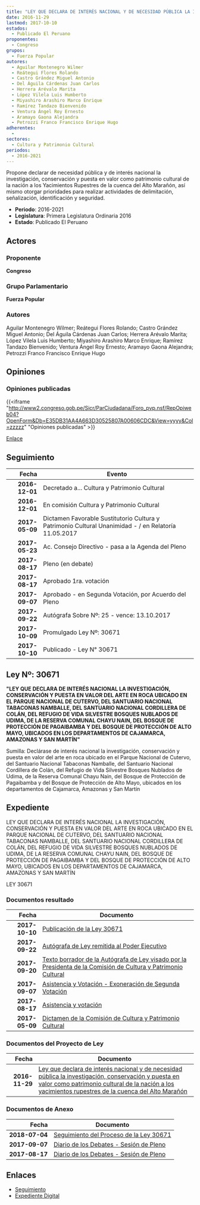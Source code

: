 ```yaml
---
title: "LEY QUE DECLARA DE INTERÉS NACIONAL Y DE NECESIDAD PÚBLICA LA INVESTIGACIÓN, CONSERVACIÓN Y PUESTA EN VALOR COMO PATRIMONIO CULTURAL DE LA NACIÓN A LOS YACIMIENTOS RUPESTRES DE LA CUENCA DEL ALTO MARAÑÓN"
date: 2016-11-29
lastmod: 2017-10-10
estados: 
  - Publicado El Peruano
proponentes: 
  - Congreso
grupos: 
  - Fuerza Popular
autores: 
  - Aguilar Montenegro Wilmer
  - Reátegui Flores Rolando
  - Castro Grández Miguel Antonio
  - Del Águila Cárdenas Juan Carlos
  - Herrera Arévalo Marita
  - López Vilela Luis Humberto
  - Miyashiro Arashiro Marco Enrique
  - Ramírez Tandazo Bienvenido
  - Ventura Ángel Roy Ernesto
  - Aramayo Gaona Alejandra
  - Petrozzi Franco Francisco Enrique Hugo
adherentes: 
  - 
sectores: 
  - Cultura y Patrimonio Cultural
periodos: 
  - 2016-2021
---
```


Propone declarar de necesidad pública y de interés nacional la investigación, conservación y puesta en valor como patrimonio cultural de la nación a los Yacimientos Rupestres de la cuenca del Alto Marañón, así mismo otorgar prioridades para realizar actividades de delimitación, señalización, identificación y seguridad.

- **Periodo**: 2016-2021
- **Legislatura**: Primera Legislatura Ordinaria 2016
- **Estado**: Publicado El Peruano

## Actores

### Proponente

**Congreso**

### Grupo Parlamentario

**Fuerza Popular**

### Autores

Aguilar Montenegro Wilmer; Reátegui Flores Rolando; Castro Grández Miguel Antonio; Del Águila Cárdenas Juan Carlos; Herrera Arévalo Marita; López Vilela Luis Humberto; Miyashiro Arashiro Marco Enrique; Ramírez Tandazo Bienvenido; Ventura Ángel Roy Ernesto; Aramayo Gaona Alejandra; Petrozzi Franco Francisco Enrique Hugo


## Opiniones

### Opiniones publicadas

{{<iframe "http://www2.congreso.gob.pe/Sicr/ParCiudadana/Foro_pvp.nsf/RepOpiweb04?OpenForm&Db=E35DB31AA4A663D30525807A00606CDC&View=yyyy&Col=zzzzz" "Opiniones publicadas" >}}

[Enlace](http://www2.congreso.gob.pe/Sicr/ParCiudadana/Foro_pvp.nsf/RepOpiweb04?OpenForm&Db=E35DB31AA4A663D30525807A00606CDC&View=yyyy&Col=zzzzz)

## Seguimiento

| Fecha | Evento |
|------:|--------|
| **2016-12-01** | Decretado a... Cultura y Patrimonio Cultural|
| **2016-12-01** | En comisión Cultura y Patrimonio Cultural|
| **2017-05-09** | Dictamen Favorable Sustitutorio Cultura y Patrimonio Cultural Unanimidad - / en Relatoría 11.05.2017|
| **2017-05-23** | Ac. Consejo Directivo - pasa a la Agenda del Pleno|
| **2017-08-17** | Pleno (en debate)|
| **2017-08-17** | Aprobado 1ra. votación|
| **2017-09-07** | Aprobado - en Segunda Votación, por Acuerdo del Pleno|
| **2017-09-22** | Autógrafa Sobre Nº: 25 - vence: 13.10.2017|
| **2017-10-09** | Promulgado Ley Nº: 30671|
| **2017-10-10** | Publicado - Ley N° 30671|

## Ley Nº: 30671

**"LEY QUE DECLARA DE INTERÉS NACIONAL LA INVESTIGACIÓN, CONSERVACIÓN Y PUESTA EN VALOR DEL ARTE EN ROCA UBICADO EN EL PARQUE NACIONAL DE CUTERVO, DEL SANTUARIO NACIONAL TABACONAS NAMBALLE, DEL SANTUARIO NACIONAL CORDILLERA DE COLÁN, DEL REFUGIO DE VIDA SILVESTRE BOSQUES NUBLADOS DE UDIMA, DE LA RESERVA COMUNAL CHAYU NAIN, DEL BOSQUE DE PROTECCIÓN DE PAGAIBAMBA Y DEL BOSQUE DE PROTECCIÓN DE ALTO MAYO, UBICADOS EN LOS DEPARTAMENTOS DE CAJAMARCA, AMAZONAS Y SAN MARTÍN"**

Sumilla: Declárase de interés nacional la investigación, conservación y puesta en valor del arte en roca ubicado en el Parque Nacional de Cutervo, del Santuario Nacional Tabaconas Namballe, del Santuario Nacional Cordillera de Colán, del Refugio de Vida Silvestre Bosques Nublados de Udima, de la Reserva Comunal Chayu Nain, del Bosque de Protección de Pagaibamba y del Bosque de Protección de Alto Mayo, ubicados en los departamentos de Cajamarca, Amazonas y San Martín


## Expediente

LEY QUE DECLARA DE INTERÉS NACIONAL LA INVESTIGACIÓN, CONSERVACIÓN Y PUESTA EN VALOR DEL ARTE EN ROCA UBICADO EN EL PARQUE NACIONAL DE CUTERVO, DEL SANTUARIO NACIONAL TABACONAS NAMBALLE, DEL SANTUARIO NACIONAL CORDILLERA DE COLÁN, DEL REFUGIO DE VIDA SILVESTRE BOSQUES NUBLADOS DE UDIMA, DE LA RESERVA COMUNAL CHAYU NAIN, DEL BOSQUE DE PROTECCIÓN DE PAGAIBAMBA Y DEL BOSQUE DE PROTECCIÓN DE ALTO MAYO, UBICADOS EN LOS DEPARTAMENTOS DE CAJAMARCA, AMAZONAS Y SAN MARTÍN

LEY 30671


### Documentos resultado

| Fecha | Documento |
|------:|--------|
| **2017-10-10** | [Publicación de la Ley 30671](http://www.leyes.congreso.gob.pe/Documentos/2016_2021/ADLP/Normas_Legales/30671-LEY.pdf) |
| **2017-09-22** | [Autógrafa de Ley remitida al Poder Ejecutivo](http://www.leyes.congreso.gob.pe/Documentos/2016_2021/ADLP/Texto_Aprobado/AU0071220170922.pdf) |
| **2017-09-20** | [Texto borrador de la Autógrafa de Ley visado por la Presidenta de la Comisión de Cultura y Patrimonio Cultural](http://www.leyes.congreso.gob.pe/Documentos/2016_2021/Texto_Borrador_de_Autografa/BAU0071220170920.pdf) |
| **2017-09-07** | [Asistencia y Votación - Exoneración de Segunda Votación](http://www.leyes.congreso.gob.pe/Documentos/2016_2021/Asistencia_y_Votacion/Proyectos_de_Ley/Exoneracion_de_Segunda_Votacion/ESV0071220170907.pdf) |
| **2017-08-17** | [Asistencia y votación](http://www.leyes.congreso.gob.pe/Documentos/2016_2021/Asistencia_y_Votacion/Proyectos_de_Ley/AV0071220170817..pdf) |
| **2017-05-09** | [Dictamen de la Comisión de Cultura y Patrimonio Cultural](http://www.leyes.congreso.gob.pe/Documentos/2016_2021/Dictamenes/Proyectos_de_Ley/00712DC05MAY20170509.pdf) |

### Documentos del Proyecto de Ley

| Fecha | Documento |
|------:|--------|
| **2016-11-29** | [Ley que declara de interés nacional y de necesidad pública la investigación, conservación y puesta en valor como patrimonio cultural de la nación a los yacimientos rupestres de la cuenca del Alto Marañón](http://www.leyes.congreso.gob.pe/Documentos/2016_2021/Proyectos_de_Ley_y_de_Resoluciones_Legislativas/PL0071220161129.pdf) |

### Documentos de Anexo

| Fecha | Documento |
|------:|--------|
| **2018-07-04** | [Seguimiento del Proceso de la Ley 30671](http://www.leyes.congreso.gob.pe/Documentos/2016_2021/Seguimiento_de_Proyectos_de_Ley/00712PL20180704.pdf) |
| **2017-09-07** | [Diario de los Debates - Sesión de Pleno](http://www2.congreso.gob.pe/Sicr/DiarioDebates/Publicad.nsf/SesionesPleno/05256D6E0073DFE9052581950060EBDD/$FILE/PLO-2017-9.pdf) |
| **2017-08-17** | [Diario de los Debates - Sesión de Pleno](http://www2.congreso.gob.pe/Sicr/DiarioDebates/Publicad.nsf/SesionesPleno/05256D6E0073DFE90525818000024064/$FILE/PLO-2017-5.pdf) |

## Enlaces 

- [Seguimiento](http://www2.congreso.gob.pe/Sicr/TraDocEstProc/CLProLey2016.nsf/f7fff46988ca05b1052578e100829cc7/2852173142b4da9e0525807a0079271f?OpenDocument)
- [Expediente Digital](http://www2.congreso.gob.pehttp://www2.congreso.gob.pe/Sicr/TraDocEstProc/CLProLey2016.nsf/f7fff46988ca05b1052578e100829cc7/2852173142b4da9e0525807a0079271f?OpenDocument&Click=05257FB7005EB655.eb71d0cf91d8294e05256cdf006b5706/$Body/0.1C6C)
